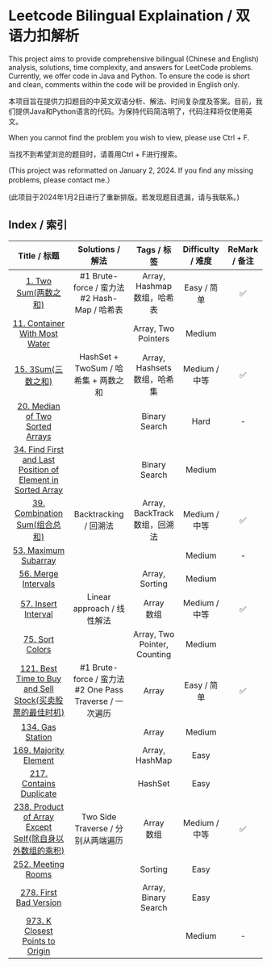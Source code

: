 # Leetcode Bilingual Explaination / 双语力扣解析

This project aims to provide comprehensive bilingual (Chinese and English) analysis, solutions, time complexity, and answers for LeetCode problems. Currently, we offer code in Java and Python. To ensure the code is short and clean, comments within the code will be provided in English only.

本项目旨在提供力扣题目的中英文双语分析、解法、时间复杂度及答案。目前，我们提供Java和Python语言的代码。为保持代码简洁明了，代码注释将仅使用英文。

When you cannot find the problem you wish to view, please use Ctrl + F.

当找不到希望浏览的题目时，请善用Ctrl + F进行搜索。

(This project was reformatted on January 2, 2024. If you find any missing problems, please contact me.）

(此项目于2024年1月2日进行了重新排版。若发现题目遗漏，请与我联系。)

## Index / 索引

|                                                             Title / 标题                                                             |                        Solutions / 解法                        |            Tags / 标签            | Difficulty / 难度 | ReMark / 备注 |
| :-----------------------------------------------------------------------------------------------------------------------------------: | :------------------------------------------------------------: | :--------------------------------: | :---------------: | :-----------: |
|                                            [1. Two Sum(两数之和)](/Solution/0001_Two_Sum.md)                                            |       #1 Brute-force / 蛮力法<br />#2 Hash-Map / 哈希表       |  Array, Hashmap<br />数组，哈希表  |    Easy / 简单    |      ✅      |
|                               [11. Container With Most Water](/Solution/0011_Container_With_Most_Water.md)                               |                                                                |        Array, Two Pointers        |      Medium      |              |
|                                               [15. 3Sum(三数之和)](/Solution/0015_3Sum.md)                                               |              HashSet + TwoSum / 哈希集 + 两数之和              | Array, Hashsets<br />数组，哈希集 |   Medium / 中等   |      ✅      |
|                                  [20. Median of Two Sorted Arrays](/Solution/0020_Valid_Parenthesis.md)                                  |                                                                |           Binary Search           |       Hard       |       -       |
| [34. Find First and Last Position of Element in Sorted Array](/Solution/0034_Find_First_and_Last_Position_of_Element_in_Sorted_Array.md) |                                                                |           Binary Search           |      Medium      |              |
|                                    [39. Combination Sum(组合总和)](/Solution/0039_Combination_Sum.md)                                    |                     Backtracking / 回溯法                     | Array, BackTrack<br />数组，回溯法 |   Medium / 中等   |      ✅      |
|                                        [53. Maximum Subarray](Solution/0053_Maximum_Subarray.md)                                        |                                                                |                                    |      Medium      |       -       |
|                                         [56. Merge Intervals](/Solution/0056_Merge_Intervals.md)                                         |                                                                |           Array, Sorting           |      Medium      |              |
|                                         [57. Insert Interval](/Solution/0057_Insert_Interval.md)                                         |                   Linear approach / 线性解法                   |          Array<br />数组          |   Medium / 中等   |      ✅      |
|                                             [75. Sort Colors](/Solution/0075_Sort_Colors.md)                                             |                                                                |    Array, Two Pointer, Counting    |      Medium      |              |
|              [121. Best Time to Buy and Sell Stock(买卖股票的最佳时机)](/Solution/0121_Best_Time_to_Buy_and_Sell_Stock.md)              | #1 Brute-force / 蛮力法<br />#2 One Pass Traverse / 一次遍历 |               Array               |    Easy / 简单    |      ✅      |
|                                            [134. Gas Station](/Solution/0134_Gas_Station.md)                                            |                                                                |               Array               |      Medium      |              |
|                                       [169. Majority Element](/Solution/0169_Majority_Element.md)                                       |                                                                |           Array, HashMap           |       Easy       |              |
|                                     [217. Contains Duplicate](/Solution/0217_Contains_Duplicate.md)                                     |                                                                |              HashSet              |       Easy       |              |
|                [238. Product of Array Except Self(除自身以外数组的乘积)](/Solution/0238_Product_of_Array_Except_Self.md)                |               Two Side Traverse / 分别从两端遍历               |          Array<br />数组          |   Medium / 中等   |      ✅      |
|                                          [252. Meeting Rooms](/Solution/0252_Meeting_Rooms.md)                                          |                                                                |              Sorting              |       Easy       |              |
|                                      [278. First Bad Version](/Solution/0278_First_Bad_Version.md)                                      |                                                                |        Array, Binary Search        |       Easy       |              |
|                              [973. K Closest Points to Origin](/Solution/0973_K_Close_Points_To_Origin.md)                              |                                                                |                                    |      Medium      |       -       |
